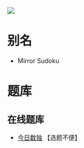 ![](https://cn.sudoku.today/pic/mirror9x9/15072_464273.png)

# 别名
- Mirror Sudoku

# 题库

## 在线题库
- [今日数独](https://cn.sudoku.today/g-mirror-sudoku/) 【选题不便】